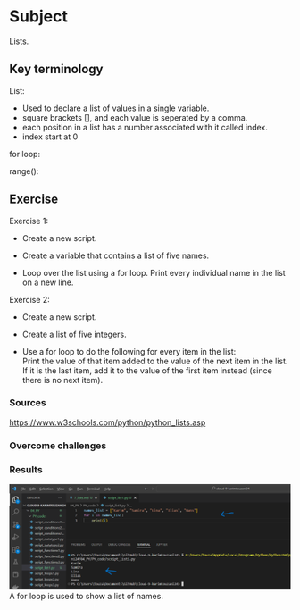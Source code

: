 # Subject
Lists.

## Key terminology
List:  
- Used to declare a list of values in a single variable.
- square brackets [], and each value is seperated by a comma.  
- each position in a list has a number associated with it called index.  
- index start at 0  

for loop:  

range():

## Exercise
Exercise 1:  

- Create a new script.  

- Create a variable that contains a list of five names.  

- Loop over the list using a for loop. Print every individual name in the list on a new line.  

Exercise 2:  

- Create a new script.  

- Create a list of five integers.  

- Use a for loop to do the following for every item in the list:  
Print the value of that item added to the value of the next item in the list. If it is the last item, add it to the value of the first item instead (since there is no next item).

### Sources
https://www.w3schools.com/python/python_lists.asp  



### Overcome challenges


### Results  
![for loop of a list](https://github.com/Techgrounds-Cloud-9/cloud-9-karimtouzani24/blob/ab1a68313c21983cbb9a438bcb3e5ba6114fcda5/00_includes/PY/result_list1.png)  
A for loop is used to show a list of names.  
